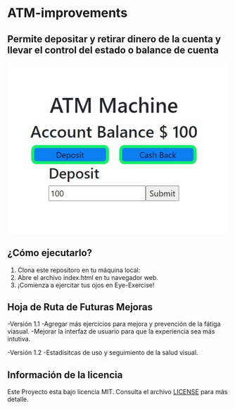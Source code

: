# ATM-improvements
## Permite depositar y retirar dinero de la cuenta y llevar el control del estado o balance de cuenta

![ATM](https://github.com/cesaranibaljimenez/ATM-improvements/blob/main/ATM.jpg)

## ¿Cómo ejecutarlo?
  1. Clona este repositoro en tu máquina local: 
  2. Abre el archivo index.html en tu navegador web.
  3. ¡Comienza a ejercitar tus ojos en Eye-Exercise!

## Hoja de Ruta de Futuras Mejoras
-Versión 1.1
  -Agregar más ejercicios para mejora y prevención de la fátiga viasual.
  -Mejorar la interfaz de usuario para que la experiencia sea más intutiva.

-Versión 1.2
  -Estadísitcas de uso y seguimiento de la salud visual.

## Información de la licencia
Este Proyecto esta bajo licencia MIT. Consulta el archivo [LICENSE](./LICENSE) para más detalle.
